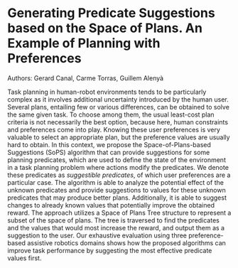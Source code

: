 # Generating Predicate Suggestions based on the Space of Plans. An Example of Planning with Preferences
Authors: Gerard Canal, Carme Torras, Guillem Alenyà

Task planning in human-robot environments tends to be particularly complex as it involves additional uncertainty introduced by the human user. Several plans, entailing few or various differences, can be obtained to solve the same given task. To choose among them, the usual least-cost plan criteria is not necessarily the best option, because here, human constraints and preferences come into play. 
Knowing these user preferences is very valuable to select an appropriate plan, but the preference values are usually hard to obtain.
In this context, we propose the Space-of-Plans-based Suggestions (SoPS) algorithm that can provide suggestions for some planning predicates, which are used to define the state of the environment in a task planning problem where actions modify the predicates. We denote these predicates as *suggestible predicates*, of which user preferences are a particular case.
The algorithm is able to analyze the potential effect of the unknown predicates and provide suggestions to values for these unknown predicates that may produce better plans. Additionally, it is able to suggest changes to already known values that potentially improve the obtained reward.
The approach utilizes a Space of Plans Tree structure to represent a subset of the space of plans. The tree is traversed to find the predicates and the values that would most increase the reward, and output them as a suggestion to the user.
Our exhaustive evaluation using three preference-based assistive robotics domains shows how the proposed algorithms can improve task performance by suggesting the most effective predicate values first.

